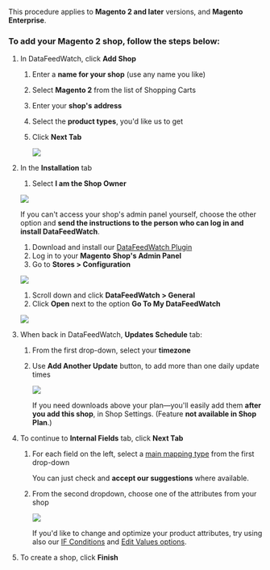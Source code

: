 This procedure applies to **Magento 2 and later** versions, and **Magento Enterprise**.

### To add your **Magento 2** **shop**, follow the steps below:

1.  In DataFeedWatch, click **Add Shop**
    1.  Enter a **name for your shop** (use any name you like)
    2.  Select **Magento 2** from the list of Shopping Carts
    3.  Enter your **shop's** **address**
    4.  Select the **product types**, you'd like us to get
    5.  Click **Next Tab**
        
        ![](https://files.helpdocs.io/g56vkvlw7l/articles/783v6ihcks/1610971290778/2021-01-18-12-59-20.png)
        
2.  In the **Installation** tab
    
    1.  Select **I am the Shop Owner**
    
    ![](https://files.helpdocs.io/g56vkvlw7l/articles/hynk2wajtj/1608644080402/2020-12-22-09-28-33.png)
    
    If you can't access your shop's admin panel yourself, choose the other option and **send the instructions to the person who can log in and install DataFeedWatch**.
    
    1.  Download and install our [DataFeedWatch Plugin](https://github.com/datafeedwatch/connector)
    2.  Log in to your **Magento** **Shop's Admin Panel**
    3.  Go to **Stores > Configuration**
    
    ![](https://files.helpdocs.io/g56vkvlw7l/articles/783v6ihcks/1573824841713/magento-2-new-1.png)
    
    1.  Scroll down and click **DataFeedWatch > General**
    2.  Click **Open** next to the option **Go To My DataFeedWatch**
    
    ![](https://files.helpdocs.io/g56vkvlw7l/articles/783v6ihcks/1574235745146/magento-2-new-7-kopia.png)
    
3.  When back in DataFeedWatch, **Updates Schedule** tab:
    1.  From the first drop-down, select your **timezone**
    2.  Use **Add Another Update** button, to add more than one daily update times
        
        ![](https://files.helpdocs.io/g56vkvlw7l/articles/iyk8ghemko/1607686017829/2020-12-11-12-25-54.png)
        
        If you need downloads above your plan—you'll easily add them **after you add this shop**, in Shop Settings. (Feature **not available in Shop Plan**.)
        
4.  To continue to **Internal Fields** tab, click **Next Tab**
    1.  For each field on the left, select a [main mapping type](https://help.datafeedwatch.com/category/2w82bkoeo6-main-mapping-types) from the first drop-down
        
        You can just check and **accept our suggestions** where available.
        
    2.  From the second dropdown, choose one of the attributes from your shop
        
        ![](https://files.helpdocs.io/g56vkvlw7l/articles/iyk8ghemko/1607686654514/2020-12-11-12-33-19.png)
        
        If you'd like to change and optimize your product attributes, try using also our [IF Conditions](https://help.datafeedwatch.com/category/gicg944qbc-condition-types) and [Edit Values options](https://help.datafeedwatch.com/category/ablungrxpa-edit-values-types).
        
5.  To create a shop, click **Finish**

